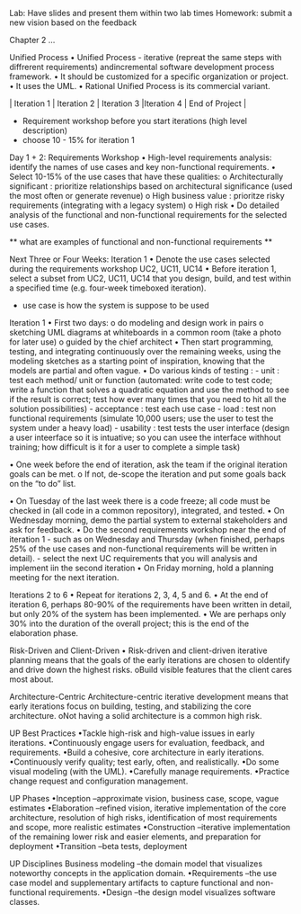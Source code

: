 Lab: Have slides and present them within two lab times 
Homework: submit a new vision based on the feedback

Chapter 2 ...


Unified Process
• Unified Process 
	- iterative (repreat the same steps with diffrerent requirements) andincremental software development process framework.
• It should be customized for a specific organization or project.
• It uses the UML.
• Rational Unified Process is its commercial variant.



| Iteration 1 | Iteration 2 | Iteration 3 |Iteration 4 | End of Project |
- Requirement workshop before you start iterations (high level description)
- choose 10 - 15% for iteration 1 


Day 1 + 2: Requirements Workshop
• High-level requirements analysis: identify the names of use cases and key non-functional requirements.
• Select 10-15% of the use cases that have these qualities:
	o Architecturally significant : prioritize relationships based on architectural significance (used the most often or generate revenue)
	o High business value : prioritze risky requirements (integrating with a legacy system)
	o High risk
• Do detailed analysis of the functional and non-functional requirements for the selected use cases.

 ** what are examples of functional and non-functional requirements **


Next Three or Four Weeks: Iteration 1
• Denote the use cases selected during the requirements workshop UC2, UC11, UC14
• Before iteration 1, select a subset from UC2, UC11, UC14 that you design, build, and test within a specified time (e.g. four-week timeboxed iteration).

- use case is how the system is suppose to be used 


Iteration 1
• First two days: 
	o do modeling and design work in pairs
	o sketching UML diagrams at whiteboards in a common room (take a photo for later use)
	o guided by the chief architect
• Then start programming, testing, and integrating continuously over the remaining weeks, using the modeling sketches as a starting point of inspiration, knowing that the models are partial and often vague.
• Do various kinds of testing :
	-  unit : test each method/ unit or function (automated: write code to test code; write a function that solves a quadratic equation and use the method to see if the result is correct; test how ever many times that you need to hit all the solution possibilities)
	- acceptance : test each use case
	- load : test non functional requirements (simulate 10,000 users; use the user to test the system under a heavy load)
	- usability : test tests the user interface (design a user inteerface so it is intuative; so you can usee the interface withhout 					  training; how difficult is it for a user to complete a simple task)

• One week before the end of iteration, ask the team if the original iteration goals can be met.
	o If not, de-scope the iteration and put some goals back on the “to do” list.

• On Tuesday of the last week there is a code freeze; all code must be checked in (all code in a common repository), integrated, and tested.
• On Wednesday morning, demo the partial system to external stakeholders and ask for feedback.
• Do the second requirements workshop near the end of iteration 1
	- such as on Wednesday and Thursday (when finished, perhaps 25% of the use cases and non-functional requirements will be written in detail).
	- select the next UC requirements that you will analysis and implement iin the second iteration
• On Friday morning, hold a planning meeting for the next iteration.


Iterations 2 to 6
• Repeat for iterations 2, 3, 4, 5 and 6.
• At the end of iteration 6, perhaps 80-90% of the requirements have been written in detail, but only 20% of the system has been implemented.
• We are perhaps only 30% into the duration of the overall project; this is the end of the elaboration phase.


Risk-Driven and Client-Driven
• Risk-driven and client-driven iterative planning means that the goals of the early 
iterations are chosen to
oIdentify and drive down the highest risks.
oBuild visible features that the client cares most about.


Architecture-Centric
Architecture-centric iterative development means that early iterations focus on 
building, testing, and stabilizing the core architecture.
oNot having a solid architecture is a common high risk.


UP Best Practices
•Tackle high-risk and high-value issues in early iterations.
•Continuously engage users for evaluation, feedback, and requirements.
•Build a cohesive, core architecture in early iterations.
•Continuously verify quality; test early, often, and realistically.
•Do some visual modeling (with the UML).
•Carefully manage requirements.
•Practice change request and configuration management.


UP Phases
•Inception –approximate vision, business case, scope, vague estimates
•Elaboration –refined vision, iterative implementation of the core architecture, 
resolution of high risks, identification of most requirements and scope, more 
realistic estimates
•Construction –iterative implementation of the remaining lower risk and easier 
elements, and preparation for deployment
•Transition –beta tests, deployment


UP Disciplines
Business modeling –the domain model that visualizes noteworthy concepts in 
the application domain.
•Requirements –the use case model and supplementary artifacts to capture 
functional and non-functional requirements.
•Design –the design model visualizes software classes.

